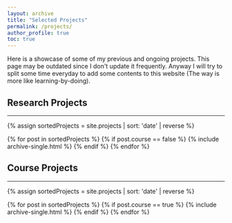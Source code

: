```yaml
---
layout: archive
title: "Selected Projects"
permalink: /projects/
author_profile: true
toc: true
---
```


Here is a showcase of some of my previous and ongoing projects. This page may be outdated since I don't update it frequently. Anyway I will try to split some time everyday to add some contents to this website (The way is more like learning-by-doing).

## Research Projects
---

{% assign sortedProjects = site.projects | sort: 'date' | reverse %}

{% for post in sortedProjects %}
  {% if post.course == false %}
    {% include archive-single.html %}
  {% endif %}
{% endfor %}

## Course Projects
---

{% assign sortedProjects = site.projects | sort: 'date' | reverse %}

{% for post in sortedProjects %}
  {% if post.course == true %}
    {% include archive-single.html %}
  {% endif %}
{% endfor %}